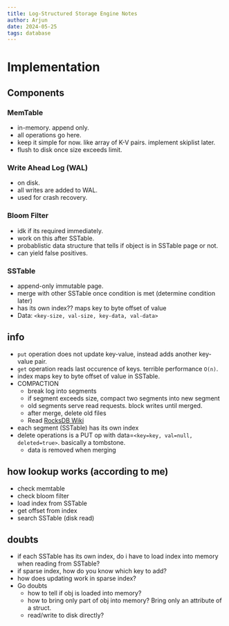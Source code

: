 ```yaml
---
title: Log-Structured Storage Engine Notes
author: Arjun
date: 2024-05-25
tags: database
---
```


# Implementation

## Components

### MemTable
- in-memory. append only.
- all operations go here.
- keep it simple for now. like array of K-V pairs. implement skiplist later.
- flush to disk once size exceeds limit.

### Write Ahead Log (WAL)
- on disk.
- all writes are added to WAL.
- used for crash recovery.

### Bloom Filter
- idk if its required immediately.
- work on this after SSTable.
- probablistic data structure that tells if object is in SSTable page or not.
- can yield false positives.

### SSTable
- append-only immutable page.
- merge with other SSTable once condition is met (determine condition later)
- has its own index?? maps key to byte offset of value
- Data: `<key-size, val-size, key-data, val-data>`

## info
- `put` operation does not update key-value, instead adds another key-value pair.
- `get` operation reads last occurence of keys. terrible performance `O(n)`.  
- index maps key to byte offset of value in SSTable.
- COMPACTION
	- break log into segments
	- if segment exceeds size, compact two segments into new segment
	- old segments serve read requests. block writes until merged.
	- after merge, delete old files
	- Read [RocksDB Wiki](https://github.com/facebook/rocksdb/wiki/Compaction)
- each segment (SSTable) has its own index
- delete operations is a PUT op with data=`<key=key, val=null, deleted=true>`. basically a tombstone.
	- data is removed when merging

## how lookup works (according to me)
- check memtable
- check bloom filter
- load index from SSTable
- get offset from index
- search SSTable (disk read)

## doubts
- if each SSTable has its own index, do i have to load index into memory when reading from SSTable?
- if sparse index, how do you know which key to add?
- how does updating work in sparse index?
- Go doubts
	- how to tell if obj is loaded into memory?
	- how to bring only part of obj into memory? Bring only an attribute of a struct.
	- read/write to disk directly?


